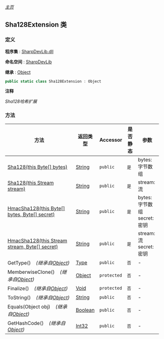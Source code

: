 ###### [主页](./Index.md "主页")

## Sha128Extension 类

### 定义

**程序集** : [SharpDevLib.dll](./SharpDevLib.assembly.md "SharpDevLib.dll")

**命名空间** : [SharpDevLib](./SharpDevLib.namespace.md "SharpDevLib")

**继承** : [Object](https://learn.microsoft.com/en-us/dotnet/api/system.object "Object")

``` csharp
public static class Sha128Extension : Object
```

**注释**

*Sha128哈希扩展*


### 方法

|方法|返回类型|Accessor|是否静态|参数|
|---|---|---|---|---|
|[Sha128(this Byte[] bytes)](./SharpDevLib.Sha128Extension.Sha128.thisByte.md "Sha128(this Byte[] bytes)")|[String](https://learn.microsoft.com/en-us/dotnet/api/system.string "String")|`public`|`是`|bytes:字节数组|
|[Sha128(this Stream stream)](./SharpDevLib.Sha128Extension.Sha128.thisStream.md "Sha128(this Stream stream)")|[String](https://learn.microsoft.com/en-us/dotnet/api/system.string "String")|`public`|`是`|stream:流|
|[HmacSha128(this Byte[] bytes, Byte[] secret)](./SharpDevLib.Sha128Extension.HmacSha128.thisByte.Byte.md "HmacSha128(this Byte[] bytes, Byte[] secret)")|[String](https://learn.microsoft.com/en-us/dotnet/api/system.string "String")|`public`|`是`|bytes:字节数组<br>secret:密钥|
|[HmacSha128(this Stream stream, Byte[] secret)](./SharpDevLib.Sha128Extension.HmacSha128.thisStream.Byte.md "HmacSha128(this Stream stream, Byte[] secret)")|[String](https://learn.microsoft.com/en-us/dotnet/api/system.string "String")|`public`|`是`|stream:流<br>secret:密钥|
|GetType()&nbsp;&nbsp;&nbsp;&nbsp;*(继承自[Object](https://learn.microsoft.com/en-us/dotnet/api/system.object "Object"))*|[Type](https://learn.microsoft.com/en-us/dotnet/api/system.type "Type")|`public`|`否`|-|
|MemberwiseClone()&nbsp;&nbsp;&nbsp;&nbsp;*(继承自[Object](https://learn.microsoft.com/en-us/dotnet/api/system.object "Object"))*|[Object](https://learn.microsoft.com/en-us/dotnet/api/system.object "Object")|`protected`|`否`|-|
|Finalize()&nbsp;&nbsp;&nbsp;&nbsp;*(继承自[Object](https://learn.microsoft.com/en-us/dotnet/api/system.object "Object"))*|[Void](https://learn.microsoft.com/en-us/dotnet/api/system.void "Void")|`protected`|`否`|-|
|ToString()&nbsp;&nbsp;&nbsp;&nbsp;*(继承自[Object](https://learn.microsoft.com/en-us/dotnet/api/system.object "Object"))*|[String](https://learn.microsoft.com/en-us/dotnet/api/system.string "String")|`public`|`否`|-|
|Equals(Object obj)&nbsp;&nbsp;&nbsp;&nbsp;*(继承自[Object](https://learn.microsoft.com/en-us/dotnet/api/system.object "Object"))*|[Boolean](https://learn.microsoft.com/en-us/dotnet/api/system.boolean "Boolean")|`public`|`否`|-|
|GetHashCode()&nbsp;&nbsp;&nbsp;&nbsp;*(继承自[Object](https://learn.microsoft.com/en-us/dotnet/api/system.object "Object"))*|[Int32](https://learn.microsoft.com/en-us/dotnet/api/system.int32 "Int32")|`public`|`否`|-|


